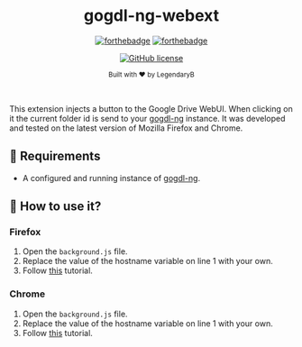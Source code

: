 <h1 align="center">gogdl-ng-webext</h1><div align="center">

[![forthebadge](https://forthebadge.com/images/badges/fuck-it-ship-it.svg)](https://forthebadge.com)
[![forthebadge](https://forthebadge.com/images/badges/made-with-javascript.svg)](https://forthebadge.com)

[![GitHub license](https://img.shields.io/github/license/LegendaryB/gogdl-ng.svg?longCache=true&style=flat-square)](https://github.com/gogdl-ng/gogdl-ng-webext/blob/main/LICENSE)

<sub>Built with ❤︎ by LegendaryB</sub>
</div><br>

This extension injects a button to the Google Drive WebUI. When clicking on it the current folder id is send to your [gogdl-ng](https://github.com/gogdl-ng/gogdl-ng) instance. It was developed and tested on the latest version of Mozilla Firefox and Chrome.



## 📝 Requirements
* A configured and running instance of [gogdl-ng](https://github.com/gogdl-ng/gogdl-ng).

## 🚀 How to use it?

### Firefox
1. Open the `background.js` file.
2. Replace the value of the hostname variable on line 1 with your own.
3. Follow [this](https://extensionworkshop.com/documentation/develop/temporary-installation-in-firefox/) tutorial.

### Chrome
1. Open the `background.js` file.
2. Replace the value of the hostname variable on line 1 with your own.
3. Follow [this](https://developer.chrome.com/docs/extensions/mv3/getstarted/#unpacked) tutorial.
